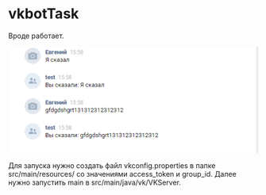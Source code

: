 # vkbotTask

Вроде работает.

![image](bot.PNG)

Для запуска нужно создать файл vkconfig.properties в папке src/main/resources/ со значениями access_token и group_id. Далее нужно запустить main в src/main/java/vk/VKServer.